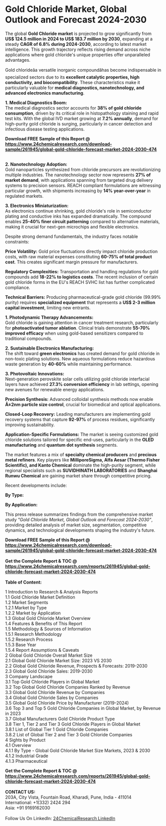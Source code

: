 <h1>Gold Chloride Market, Global Outlook and Forecast 2024-2030</h1><p>The global <strong>Gold Chloride market</strong> is projected to grow significantly from <strong>US$ 124.5 million in 2024 to US$ 183.7 million by 2030</strong>, expanding at a steady <strong>CAGR of 6.8% during 2024-2030</strong>, according to latest market intelligence. This growth trajectory reflects rising demand across niche applications where gold chloride's unique properties offer unparalleled advantages.</p><p>Gold chlorideâa versatile inorganic compoundâhas become indispensable in specialized sectors due to its <strong>excellent catalytic properties, high conductivity, and biocompatibility</strong>. These characteristics make it particularly valuable for <strong>medical diagnostics, nanotechnology, and advanced electronics manufacturing</strong>.</p><p><strong>1. Medical Diagnostics Boom:</strong><br>
The medical diagnostics sector accounts for <strong>38% of gold chloride consumption</strong>, driven by its critical role in histopathology staining and rapid test kits. With the global IVD market growing at <strong>7.2% annually</strong>, demand for high-purity gold chloride is surging, particularly in cancer detection and infectious disease testing applications.</p><div><b>Download FREE Sample of this Report @ 
            <a href="https://www.24chemicalresearch.com/download-sample/261945/global-gold-chloride-forecast-market-2024-2030-474">
            https://www.24chemicalresearch.com/download-sample/261945/global-gold-chloride-forecast-market-2024-2030-474</a></b></div><br><p><strong>2. Nanotechnology Adoption:</strong><br>
Gold nanoparticles synthesized from chloride precursors are revolutionizing multiple industries. The nanotechnology sector now represents <strong>27% of market demand</strong>, with applications spanning from targeted drug delivery systems to precision sensors. REACH compliant formulations are witnessing particular growth, with shipments increasing by <strong>14% year-over-year</strong> in regulated markets.</p><p><strong>3. Electronics Miniaturization:</strong><br>
As electronics continue shrinking, gold chloride's role in semiconductor plating and conductive inks has expanded dramatically. The compound enables <strong>25-40% finer circuit patterning</strong> compared to alternative materials, making it crucial for next-gen microchips and flexible electronics.</p><p>Despite strong demand fundamentals, the industry faces notable constraints:</p><p><strong>Price Volatility:</strong> Gold price fluctuations directly impact chloride production costs, with raw material expenses constituting <strong>60-75% of total product cost</strong>. This creates significant margin pressure for manufacturers.</p><p><strong>Regulatory Complexities:</strong> Transportation and handling regulations for gold compounds add <strong>18-22% to logistics costs</strong>. The recent inclusion of certain gold chloride forms in the EU's REACH SVHC list has further complicated compliance.</p><p><strong>Technical Barriers:</strong> Producing pharmaceutical-grade gold chloride (99.99% purity) requires <strong>specialized equipment</strong> that represents a <strong>US$ 2-3 million capital investment</strong>, limiting new entrants.</p><p><strong>1. Photodynamic Therapy Advancements:</strong><br>
Gold chloride is gaining attention in cancer treatment research, particularly for <strong>photoactivated tumor ablation</strong>. Clinical trials demonstrate <strong>55-70% improved efficacy</strong> when using gold-based sensitizers compared to traditional compounds.</p><p><strong>2. Sustainable Electronics Manufacturing:</strong><br>
The shift toward <strong>green electronics</strong> has created demand for gold chloride in non-toxic plating solutions. New aqueous formulations reduce hazardous waste generation by <strong>40-60%</strong> while maintaining performance.</p><p><strong>3. Photovoltaic Innovations:</strong><br>
Next-generation perovskite solar cells utilizing gold chloride interfacial layers have achieved <strong>27.3% conversion efficiency</strong> in lab settings, opening new avenues for renewable energy applications.</p><p><strong>Precision Synthesis:</strong> Advanced colloidal synthesis methods now enable <strong>Â±2nm particle size control</strong>, crucial for biomedical and optical applications.</p><p><strong>Closed-Loop Recovery:</strong> Leading manufacturers are implementing gold recovery systems that capture <strong>92-97%</strong> of process residues, significantly improving sustainability.</p><p><strong>Application-Specific Formulations:</strong> The market is seeing customized gold chloride solutions tailored for specific end-uses, particularly in the <strong>OLED manufacturing</strong> and <strong>quantum dot synthesis</strong> segments.</p><p>The market features a mix of <strong>specialty chemical producers</strong> and <strong>precious metal refiners</strong>. Key players like <strong>MilliporeSigma, Alfa Aesar (Thermo Fisher Scientific), and Kanto Chemical</strong> dominate the high-purity segment, while regional specialists such as <strong>SUVIDHINATH LABORATORIES</strong> and <strong>Shanghai Runwu Chemical</strong> are gaining market share through competitive pricing.</p><p>Recent developments include:</p><p><strong>By Type:</strong></p><p><strong>By Application:</strong></p><p>This press release summarizes findings from the comprehensive market study <em>"Gold Chloride Market, Global Outlook and Forecast 2024-2030"</em>, providing detailed analysis of market size, segmentation, competitive dynamics, and technological developments shaping the industry's future.</p><div><b>Download FREE Sample of this Report @ 
            <a href="https://www.24chemicalresearch.com/download-sample/261945/global-gold-chloride-forecast-market-2024-2030-474">
            https://www.24chemicalresearch.com/download-sample/261945/global-gold-chloride-forecast-market-2024-2030-474</a></b></div><br><div><b>Get the Complete Report & TOC @ 
            <a href="https://www.24chemicalresearch.com/reports/261945/global-gold-chloride-forecast-market-2024-2030-474">
            https://www.24chemicalresearch.com/reports/261945/global-gold-chloride-forecast-market-2024-2030-474</a></b></div><br>
            <b>Table of Content:</b><p>1 Introduction to Research & Analysis Reports<br />
    1.1 Gold Chloride Market Definition<br />
    1.2 Market Segments<br />
        1.2.1 Market by Type<br />
        1.2.2 Market by Application<br />
    1.3 Global Gold Chloride Market Overview<br />
    1.4 Features & Benefits of This Report<br />
    1.5 Methodology & Sources of Information<br />
        1.5.1 Research Methodology<br />
        1.5.2 Research Process<br />
        1.5.3 Base Year<br />
        1.5.4 Report Assumptions & Caveats<br />
2 Global Gold Chloride Overall Market Size<br />
    2.1 Global Gold Chloride Market Size: 2023 VS 2030<br />
    2.2 Global Gold Chloride Revenue, Prospects & Forecasts: 2019-2030<br />
    2.3 Global Gold Chloride Sales: 2019-2030<br />
3 Company Landscape<br />
    3.1 Top Gold Chloride Players in Global Market<br />
    3.2 Top Global Gold Chloride Companies Ranked by Revenue<br />
    3.3 Global Gold Chloride Revenue by Companies<br />
    3.4 Global Gold Chloride Sales by Companies<br />
    3.5 Global Gold Chloride Price by Manufacturer (2019-2024)<br />
    3.6 Top 3 and Top 5 Gold Chloride Companies in Global Market, by Revenue in 2023<br />
    3.7 Global Manufacturers Gold Chloride Product Type<br />
    3.8 Tier 1, Tier 2 and Tier 3 Gold Chloride Players in Global Market<br />
        3.8.1 List of Global Tier 1 Gold Chloride Companies<br />
        3.8.2 List of Global Tier 2 and Tier 3 Gold Chloride Companies<br />
4 Sights by Product<br />
    4.1 Overview<br />
        4.1.1 By Type - Global Gold Chloride Market Size Markets, 2023 & 2030<br />
        4.1.2 Industrial Grade<br />
        4.1.3 Pharmaceutical </p><div><b>Get the Complete Report & TOC @ 
            <a href="https://www.24chemicalresearch.com/reports/261945/global-gold-chloride-forecast-market-2024-2030-474">
            https://www.24chemicalresearch.com/reports/261945/global-gold-chloride-forecast-market-2024-2030-474</a></b></div><br><b>CONTACT US:</b><br>
            203A, City Vista, Fountain Road, Kharadi, Pune, India - 411014<br>
            International: +1(332) 2424 294<br>
            Asia: +91 9169162030 <br><br>
            Follow Us On LinkedIn: <a href="https://www.linkedin.com/company/24chemicalresearch/">24ChemicalResearch LinkedIn</a>